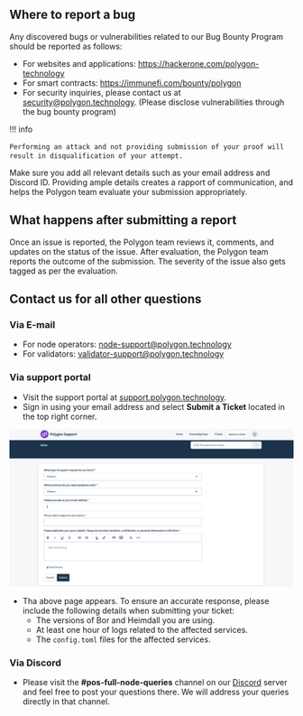 
## Where to report a bug

Any discovered bugs or vulnerabilities related to our Bug Bounty Program should be reported as follows:

- For websites and applications: https://hackerone.com/polygon-technology
- For smart contracts: https://immunefi.com/bounty/polygon
- For security inquiries, please contact us at security@polygon.technology. (Please disclose vulnerabilities through the bug bounty program)

!!! info

    Performing an attack and not providing submission of your proof will result in disqualification of your attempt.

Make sure you add all relevant details such as your email address and Discord ID. Providing ample details creates a rapport of communication, and helps the Polygon team evaluate your submission appropriately.

## What happens after submitting a report

Once an issue is reported, the Polygon team reviews it, comments, and updates on the status of the issue. After evaluation, the Polygon team reports the outcome of the submission. The severity of the issue also gets tagged as per the evaluation.

## Contact us for all other questions

### Via E-mail

- For node operators: node-support@polygon.technology
- For validators: validator-support@polygon.technology

### Via support portal

- Visit the support portal at [support.polygon.technology](https://support.polygon.technology/).
- Sign in using your email address and select **Submit a Ticket** located in the top right corner.

![Polygon support portal](../../../img/pos/support-portal-1.png)

- Tha above page appears. To ensure an accurate response, please include the following details when submitting your ticket:
    - The versions of Bor and Heimdall you are using.
    - At least one hour of logs related to the affected services.
    - The `config.toml` files for the affected services.

### Via Discord

- Please visit the **#pos-full-node-queries** channel on our [Discord](https://discord.com/invite/0xPolygonCommunity) server and feel free to post your questions there. We will address your queries directly in that channel.